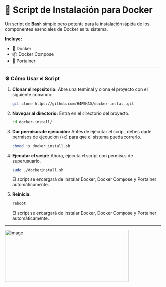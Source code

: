 # 🚀 Script de Instalación para Docker

Un script de **Bash** simple pero potente para la instalación rápida de los componentes esenciales de Docker en tu sistema.

**Incluye:**

* 🐳 Docker
* 📦 Docker Compose
* 🧭 Portainer

---

### ⚙️ Cómo Usar el Script

1.  **Clonar el repositorio:** Abre una terminal y clona el proyecto con el siguiente comando:

    ```bash
    git clone https://github.com/H4RSHAD/docker-install.git
    ```

2.  **Navegar al directorio:** Entra en el directorio del proyecto.

    ```bash
    cd docker-install/
    ```

3.  **Dar permisos de ejecución:** Antes de ejecutar el script, debes darle permisos de ejecución (`+x`) para que el sistema pueda correrlo.

    ```bash
    chmod +x docker_install.sh

    ```

4.  **Ejecutar el script:** Ahora, ejecuta el script con permisos de superusuario.

    ```bash
    sudo ./dockerinstall.sh
    ```

    El script se encargará de instalar Docker, Docker Compose y Portainer automáticamente.

5.  **Reinicia:** 

    ```bash
    reboot
    ```

    El script se encargará de instalar Docker, Docker Compose y Portainer automáticamente.

---



<img width="400" height="168" alt="image" src="https://github.com/user-attachments/assets/aa9b6e13-d066-424f-9726-0c1e96ffc585" />